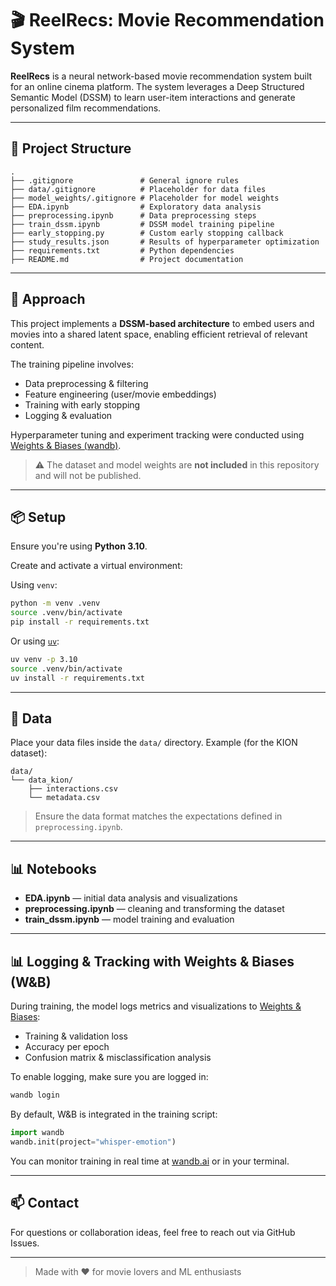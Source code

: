 # 🎬 ReelRecs: Movie Recommendation System

**ReelRecs** is a neural network-based movie recommendation system built for an online cinema platform. The system leverages a Deep Structured Semantic Model (DSSM) to learn user-item interactions and generate personalized film recommendations.

---

## 🚀 Project Structure

```
.
├── .gitignore               # General ignore rules
├── data/.gitignore          # Placeholder for data files
├── model_weights/.gitignore # Placeholder for model weights
├── EDA.ipynb                # Exploratory data analysis
├── preprocessing.ipynb      # Data preprocessing steps
├── train_dssm.ipynb         # DSSM model training pipeline
├── early_stopping.py        # Custom early stopping callback
├── study_results.json       # Results of hyperparameter optimization
├── requirements.txt         # Python dependencies
├── README.md                # Project documentation
```

---

## 🧠 Approach

This project implements a **DSSM-based architecture** to embed users and movies into a shared latent space, enabling efficient retrieval of relevant content.

The training pipeline involves:

* Data preprocessing & filtering
* Feature engineering (user/movie embeddings)
* Training with early stopping
* Logging & evaluation

Hyperparameter tuning and experiment tracking were conducted using [Weights & Biases (wandb)](https://wandb.ai/).

> ⚠️ The dataset and model weights are **not included** in this repository and will not be published.

---

## 📦 Setup

Ensure you're using **Python 3.10**.

Create and activate a virtual environment:

Using `venv`:

```bash
python -m venv .venv
source .venv/bin/activate
pip install -r requirements.txt
```

Or using [`uv`](https://github.com/astral-sh/uv):

```bash
uv venv -p 3.10
source .venv/bin/activate
uv install -r requirements.txt
```

---

## 📁 Data

Place your data files inside the `data/` directory.
Example (for the KION dataset):

```
data/
└── data_kion/
    ├── interactions.csv
    └── metadata.csv
```

> Ensure the data format matches the expectations defined in `preprocessing.ipynb`.

---

## 📊 Notebooks

* **EDA.ipynb** — initial data analysis and visualizations
* **preprocessing.ipynb** — cleaning and transforming the dataset
* **train\_dssm.ipynb** — model training and evaluation

---

## 📊 Logging & Tracking with Weights & Biases (W&B)

During training, the model logs metrics and visualizations to [Weights & Biases](https://wandb.ai/):

- Training & validation loss
- Accuracy per epoch
- Confusion matrix & misclassification analysis

To enable logging, make sure you are logged in:

```bash
wandb login
```

By default, W&B is integrated in the training script:

```python
import wandb
wandb.init(project="whisper-emotion")
```

You can monitor training in real time at [wandb.ai](https://wandb.ai/) or in your terminal.

---

## 📫 Contact

For questions or collaboration ideas, feel free to reach out via GitHub Issues.

---

> Made with ❤️ for movie lovers and ML enthusiasts
